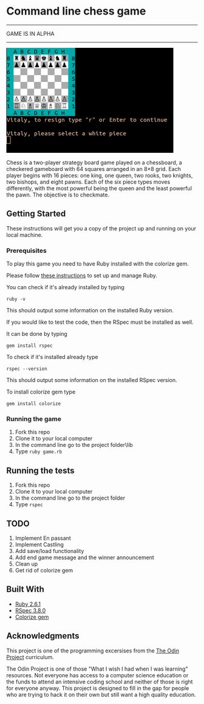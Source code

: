# Command line chess game

******************
GAME IS IN ALPHA
******************

![chess game screenshot](img/chess.png)

Chess is a two-player strategy board game played on a chessboard, a checkered gameboard with 64 squares arranged in an 8×8 grid.
Each player begins with 16 pieces: one king, one queen, two rooks, two knights, two bishops, and eight pawns. Each of the six piece types moves differently, with the most powerful being the queen and the least powerful the pawn. The objective is to checkmate.

## Getting Started

These instructions will get you a copy of the project up and running on your local machine.

### Prerequisites

To play this game you need to have Ruby installed with the colorize gem.

Please follow [these instructions](https://www.ruby-lang.org/en/documentation/installation/) to set up and manage Ruby.

You can check if it's already installed by typing

```
ruby -v
```
This should output some information on the installed Ruby version.

If you would like to test the code, then the RSpec must be installed as well.

It can be done by typing
```
gem install rspec
```

To check if it's installed already type

```
rspec --version
```
This should output some information on the installed RSpec version.

To install colorize gem type

```
gem install colorize
```

### Running the game

  1. Fork this repo
  2. Clone it to your local computer
  3. In the command line go to the project folder\lib
  4. Type `ruby game.rb`

## Running the tests

  1. Fork this repo
  2. Clone it to your local computer
  3. In the command line go to the project folder
  4. Type `rspec`

## TODO
  1. Implement En passant
  2. Implement Castling
  3. Add save/load functionality
  4. Add end game message and the winner announcement
  5. Clean up
  6. Get rid of colorize gem

## Built With

* [Ruby 2.6.1](https://www.ruby-lang.org)
* [RSpec 3.8.0](https://rspec.info/)
* [Colorize gem](https://github.com/fazibear/colorize)

## Acknowledgments

This project is one of the programming excersises from the [The Odin Project](https://www.theodinproject.com/) curriculum. 

The Odin Project is one of those "What I wish I had when I was learning" resources. Not everyone has access to a computer science education or the funds to attend an intensive coding school and neither of those is right for everyone anyway. This project is designed to fill in the gap for people who are trying to hack it on their own but still want a high quality education. 
